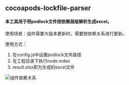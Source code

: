 ## cocoapods-lockfile-parser
#### 本工具用于将podlock文件按依赖层级解析生成excel。
使用场景：组件需要大版本更新时，需要按依赖关系进行更新。

使用方式：
1. 在config.js中设置podlock文件路径
2. 在工程目录下执行node index
3. result.xlsx即为生成的excel文件

![组件依赖关系](https://github.com/Rong9527/cocoapods-lockfile-parser/assets/108946143/105445ce-64f8-4dca-9ae6-f61d29ef2d6b)
